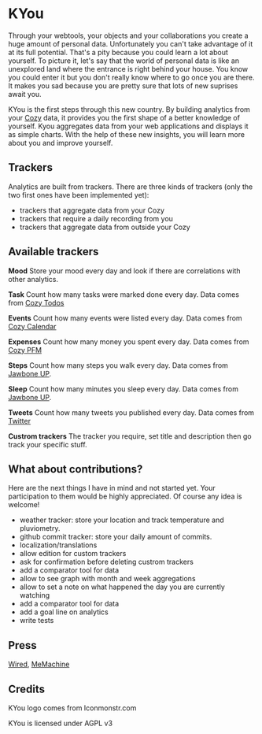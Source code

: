 # KYou

Through your webtools, your objects and your collaborations you create a huge
amount of personal data. Unfortunately you can't take advantage of it at its
full potential. That's a pity because you could learn a lot about yourself. To
picture it, let's say that the world of personal data is like an unexplored
land where the entrance is right behind your house.  You know you could enter
it but you don't really know where to go once you are there. It makes you sad
because you are pretty sure that lots of new suprises await you.

KYou is the first steps through this new country. By building analytics from
your [Cozy](http://cozy.io) data, it provides you the first shape of a
better knowledge of yourself. Kyou aggregates data from your web applications
and displays it as simple charts. With the help of these new insights, you
will learn more about you and improve yourself.

## Trackers

Analytics are built from trackers. There are three kinds of trackers
(only the two first ones have been implemented yet):

* trackers that aggregate data from your Cozy
* trackers that require a daily recording from you
* trackers that aggregate data from outside your Cozy

## Available trackers

**Mood** Store your mood every day and look if there are correlations with
other analytics.

**Task** Count how many tasks were marked done every day. Data comes from 
[Cozy Todos](https://github.com/mycozycloud/cozy-todos)

**Events** Count how many events were listed every day. Data comes from 
[Cozy Calendar](https://github.com/mycozycloud/cozy-calendar)

**Expenses** Count how many money you spent every day. Data comes from 
[Cozy PFM](https://github.com/seeker89/cozy-pfm)

**Steps** Count how many steps you walk every day. Data comes from [Jawbone
UP](http://www.jawbone.com/up).

**Sleep** Count how many minutes you sleep every day. Data comes from [Jawbone
UP](http://www.jawbone.com/up).

**Tweets** Count how many tweets you published every day. Data comes from 
[Twitter](https://twitter.com)

**Custrom trackers** The tracker you require, set title and description then go
track your specific stuff.

## What about contributions?

Here are the next things I have in mind and not started yet. Your participation to
them would be highly appreciated. Of course any idea is welcome!

* weather tracker: store your location and track temperature and pluviometry.
* github commit tracker: store your daily amount of commits.
* localization/translations
* allow edition for custom trackers
* ask for confirmation before deleting custrom trackers
* add a comparator tool for data 
* allow to see graph with month and week aggregations
* allow to set a note on what happened the day you are currently watching
* add a comparator tool for data 
* add a goal line on analytics
* write tests

## Press

[Wired](http://www.wired.com/wiredenterprise/2013/09/cozy-cloud/), 
[MeMachine](http://memachine.nl/?p=1381)


## Credits

KYou logo comes from Iconmonstr.com

KYou is licensed under AGPL v3
